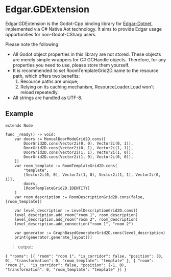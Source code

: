 # Edgar.GDExtension

Edgar.GDExtension is the Godot-Cpp binding library for [Edgar-Dotnet](https://github.com/OndrejNepozitek/Edgar-DotNet), implemented via C# Native Aot technology. It aims to provide Edgar usage opportunities for non-Godot-CSharp users.

Please note the following:
- All Godot object properties in this library are not stored. These objects are merely simple wrappers for C# GCHandle objects. Therefore, for any properties you need to use, please store them yourself.
- It is recommended to set RoomTemplateGrid2D.name to the resource path, which offers two benefits:
  1. Resource paths are unique;
  2. Relying on its caching mechanism, ResourceLoader.Load won't reload repeatedly.
- All strings are handled as UTF-8.

## Example

```gdscript
extends Node

func _ready() -> void:
	var doors := ManualDoorModeGrid2D.cons([
		DoorGrid2D.cons(Vector2i(0, 0), Vector2i(0, 1)),
		DoorGrid2D.cons(Vector2i(0, 1), Vector2i(1, 1)),
		DoorGrid2D.cons(Vector2i(1, 1), Vector2i(1, 0)),
		DoorGrid2D.cons(Vector2i(1, 0), Vector2i(0, 0)),
	])
	var room_template := RoomTemplateGrid2D.cons(
		"template",
		[Vector2i(0, 0), Vector2i(1, 0), Vector2i(1, 1), Vector2i(0, 1)],
		doors,
		[RoomTemplateGrid2D.IDENTITY]
	)
	var room_description := RoomDescriptionGrid2D.cons(false, [room_template])
	
	var level_description := LevelDescriptionGrid2D.cons()
	level_description.add_room("room 1", room_description)
	level_description.add_room("room 2", room_description)
	level_description.add_connection("room 1", "room 2")
	
	var generator := GraphBasedGeneratorGrid2D.cons(level_description)
	print(generator.generate_layout())
```
> output:
```text
{ "rooms": [{ "room": "room 1", "is_corridor": false, "position": (0, 0), "transformation": 0, "room_template": "template" }, { "room": "room 2",  "is_corridor": false, "position": (-1, 0), "transformation": 0, "room_template": "template" }] }
```
